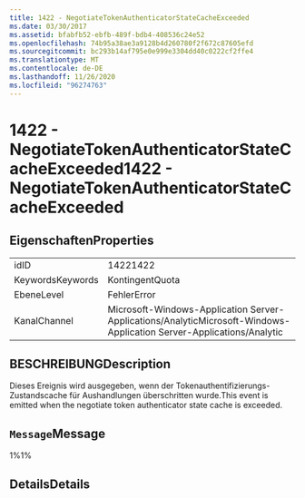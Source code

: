 ```yaml
---
title: 1422 - NegotiateTokenAuthenticatorStateCacheExceeded
ms.date: 03/30/2017
ms.assetid: bfabfb52-ebfb-489f-bdb4-408536c24e52
ms.openlocfilehash: 74b95a38ae3a9128b4d260780f2f672c87605efd
ms.sourcegitcommit: bc293b14af795e0e999e3304dd40c0222cf2ffe4
ms.translationtype: MT
ms.contentlocale: de-DE
ms.lasthandoff: 11/26/2020
ms.locfileid: "96274763"
---
```

# <a name="1422---negotiatetokenauthenticatorstatecacheexceeded"></a><span data-ttu-id="421e0-102">1422 - NegotiateTokenAuthenticatorStateCacheExceeded</span><span class="sxs-lookup"><span data-stu-id="421e0-102">1422 - NegotiateTokenAuthenticatorStateCacheExceeded</span></span>

## <a name="properties"></a><span data-ttu-id="421e0-103">Eigenschaften</span><span class="sxs-lookup"><span data-stu-id="421e0-103">Properties</span></span>  
  
|||  
|-|-|  
|<span data-ttu-id="421e0-104">id</span><span class="sxs-lookup"><span data-stu-id="421e0-104">ID</span></span>|<span data-ttu-id="421e0-105">1422</span><span class="sxs-lookup"><span data-stu-id="421e0-105">1422</span></span>|  
|<span data-ttu-id="421e0-106">Keywords</span><span class="sxs-lookup"><span data-stu-id="421e0-106">Keywords</span></span>|<span data-ttu-id="421e0-107">Kontingent</span><span class="sxs-lookup"><span data-stu-id="421e0-107">Quota</span></span>|  
|<span data-ttu-id="421e0-108">Ebene</span><span class="sxs-lookup"><span data-stu-id="421e0-108">Level</span></span>|<span data-ttu-id="421e0-109">Fehler</span><span class="sxs-lookup"><span data-stu-id="421e0-109">Error</span></span>|  
|<span data-ttu-id="421e0-110">Kanal</span><span class="sxs-lookup"><span data-stu-id="421e0-110">Channel</span></span>|<span data-ttu-id="421e0-111">Microsoft-Windows-Application Server-Applications/Analytic</span><span class="sxs-lookup"><span data-stu-id="421e0-111">Microsoft-Windows-Application Server-Applications/Analytic</span></span>|  
  
## <a name="description"></a><span data-ttu-id="421e0-112">BESCHREIBUNG</span><span class="sxs-lookup"><span data-stu-id="421e0-112">Description</span></span>  

 <span data-ttu-id="421e0-113">Dieses Ereignis wird ausgegeben, wenn der Tokenauthentifizierungs-Zustandscache für Aushandlungen überschritten wurde.</span><span class="sxs-lookup"><span data-stu-id="421e0-113">This event is emitted when the negotiate token authenticator state cache is exceeded.</span></span>  
  
## <a name="message"></a><span data-ttu-id="421e0-114">`Message`</span><span class="sxs-lookup"><span data-stu-id="421e0-114">Message</span></span>  

 <span data-ttu-id="421e0-115">1%</span><span class="sxs-lookup"><span data-stu-id="421e0-115">1%</span></span>  
  
## <a name="details"></a><span data-ttu-id="421e0-116">Details</span><span class="sxs-lookup"><span data-stu-id="421e0-116">Details</span></span>
